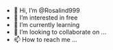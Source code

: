 - 👋 Hi, I’m @Rosalind999
- 👀 I’m interested in free
- 🌱 I’m currently learning 
- 💞️ I’m looking to collaborate on ...
- 📫 How to reach me ...

<!---
Rosalind999/Rosalind999 is a ✨ special ✨ repository because its `README.md` (this file) appears on your GitHub profile.
You can click the Preview link to take a look at your changes.
--->
